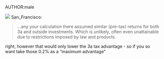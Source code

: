 AUTHOR:male

![](https://forum.mustachianpost.com/letter_avatar_proxy/v4/letter/s/ea5d25/40.png) San\_Francisco:

> …any your calculation there assumed similar (pre-tax) returns for both 3a and outside investments. Which is unlikely, often even unattainable due to restrictions imposed by law and products.

right, however that would only lower the 3a tax advantage - so if you so want take those 0.2% as a “maximum advantage”